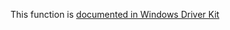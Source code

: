 This function is [documented in Windows Driver Kit](https://learn.microsoft.com/en-us/windows-hardware/drivers/ddi/wdm/nf-wdm-zwqueryinformationbyname)
